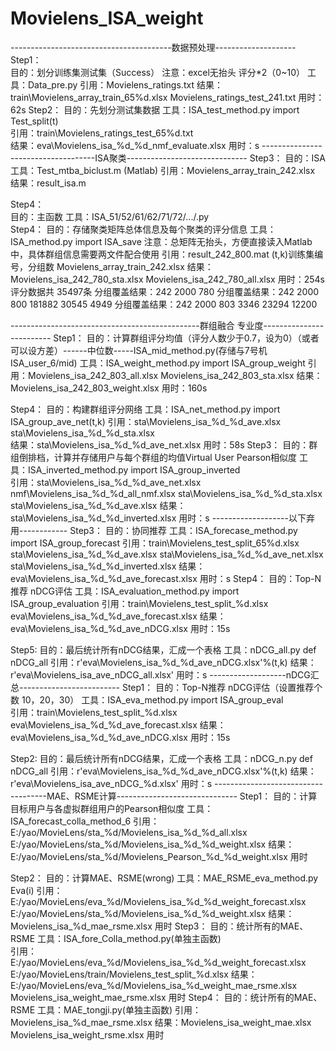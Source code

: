 # Movielens_ISA_weight
----------------------------------------数据预处理--------------------
Step1：	
	目的：划分训练集测试集（Success）
	注意：excel无抬头 评分*2（0~10）
	工具：Data_pre.py
	引用：Movielens_ratings.txt
	结果：train\\Movielens_array_train_65%d.xlsx
		Movielens_ratings_test_241.txt
	用时：62s
Step2：
	目的：先划分测试集数据
	工具：ISA_test_method.py	import Test_split(t)	
	引用：train\\Movielens_ratings_test_65%d.txt		
	结果：eva\Movielens_isa_%d_%d_nmf_evaluate.xlsx
	用时：s
------------------------------------ISA聚类------------------------------
Step3：
	目的：ISA
	工具：Test_mtba_biclust.m (Matlab)
	引用：Movielens_array_train_242.xlsx
	结果：result_isa.m

Step4：	
	目的：主函数
	工具：ISA_51/52/61/62/71/72/.../.py	
Step4：
	目的：存储聚类矩阵总体信息及每个聚类的评分信息
	工具：ISA_method.py	import ISA_save
	注意：总矩阵无抬头，方便直接读入Matlab中，具体群组信息需要两文件配合使用
	引用：result_242_800.mat	(t,k)训练集编号，分组数
		Movielens_array_train_242.xlsx
	结果：Movielens_isa_242_780_sta.xlsx
		Movielens_isa_242_780_all.xlsx
	用时：254s
评分数据共  			35497条
分组覆盖结果：242	2000	780
分组覆盖结果：242	2000	800	181882	30545	4949
分组覆盖结果：242	2000	803	3346	23294	12200

-----------------------------------------------群组融合 专业度-------------------------
Step1：
	目的：计算群组评分均值（评分人数少于0.7，设为0）（或者可以设方差）------中位数-----ISA_mid_method.py(存储与7号机  ISA_user_6/mid)
	工具：ISA_weight_method.py		import ISA_group_weight
	引用：Movielens_isa_242_803_all.xlsx
		Movielens_isa_242_803_sta.xlsx
	结果：Movielens_isa_242_803_weight.xlsx
	用时：160s

Step4：
	目的：构建群组评分网络
	工具：ISA_net_method.py	import ISA_group_ave_net(t,k)
	引用：sta\\Movielens_isa_%d_%d_ave.xlsx
		sta\\Movielens_isa_%d_%d_sta.xlsx		
	结果：sta\\Movielens_isa_%d_%d_ave_net.xlsx
	用时：58s
Step3：
	目的：群组倒排档，计算并存储用户与每个群组的均值Virtual User Pearson相似度
	工具：ISA_inverted_method.py	import ISA_group_inverted	
	引用：sta\\Movielens_isa_%d_%d_ave_net.xlsx
		nmf\\Movielens_isa_%d_%d_all_nmf.xlsx
		sta\\Movielens_isa_%d_%d_sta.xlsx
		sta\\Movielens_isa_%d_%d_ave.xlsx
	结果：sta\Movielens_isa_%d_%d_inverted.xlsx
	用时：s
  -------------------以下弃用------------
Step3：
	目的：协同推荐
	工具：ISA_forecase_method.py 	import ISA_group_forecast
	引用：train\\Movielens_test_split_65%d.xlsx
		sta\\Movielens_isa_%d_%d_ave.xlsx
		sta\\Movielens_isa_%d_%d_ave_net.xlsx
		sta\Movielens_isa_%d_%d_inverted.xlsx
	结果：eva\\Movielens_isa_%d_%d_ave_forecast.xlsx
	用时：s
Step4：
	目的：Top-N推荐 nDCG评估
	工具：ISA_evaluation_method.py 	import ISA_group_evaluation	
	引用：train\\Movielens_test_split_%d.xlsx
		eva\\Movielens_isa_%d_%d_ave_forecast.xlsx
	结果：eva\\Movielens_isa_%d_%d_ave_nDCG.xlsx
	用时：15s

Step5:
	目的：最后统计所有nDCG结果，汇成一个表格
	工具：nDCG_all.py	def  nDCG_all
	引用：r'eva\\Movielens_isa_%d_%d_ave_nDCG.xlsx'%(t,k)
	结果：r'eva\\Movielens_isa_ave_nDCG_all.xlsx'
	用时：s
-------------------nDCG汇总-------------------------
Step1：
	目的：Top-N推荐 nDCG评估（设置推荐个数 10，20，30）
	工具：ISA_eva_method.py 	import ISA_group_eval	
	引用：train\\Movielens_test_split_%d.xlsx
		eva\\Movielens_isa_%d_%d_ave_forecast.xlsx
	结果：eva\\Movielens_isa_%d_%d_ave_nDCG.xlsx
	用时：15s

Step2:
	目的：最后统计所有nDCG结果，汇成一个表格
	工具：nDCG_n.py	def  nDCG_all
	引用：r'eva\\Movielens_isa_%d_%d_ave_nDCG.xlsx'%(t,k)
	结果：r'eva\\Movielens_isa_ave_nDCG_%d.xlsx'
	用时：s
------------------------------------MAE、RSME计算------------------------------
Step1：
	目的：计算目标用户与各虚拟群组用户的Pearson相似度
	工具：ISA_forecast_colla_method_6
	引用：E:/yao/MovieLens/sta_%d/Movielens_isa_%d_%d_all.xlsx
              E:/yao/MovieLens/sta_%d/Movielens_isa_%d_%d_weight.xlsx
	结果：E:/yao/MovieLens/sta_%d/Movielens_Pearson_%d_%d_weight.xlsx
	用时

Step2：
	目的：计算MAE、RSME(wrong)
	工具：MAE_RSME_eva_method.py	Eva(i)
	引用：E:/yao/MovieLens/eva_%d/Movielens_isa_%d_%d_weight_forecast.xlsx
              E:/yao/MovieLens/sta_%d/Movielens_isa_%d_%d_weight.xlsx
	结果：Movielens_isa_%d_mae_rsme.xlsx
	用时
Step3：
	目的：统计所有的MAE、RSME
	工具：ISA_fore_Colla_method.py(单独主函数)	
	引用：E:/yao/MovieLens/eva_%d/Movielens_isa_%d_%d_weight_forecast.xlsx
              E:/yao/MovieLens/train/Movielens_test_split_%d.xlsx
	结果：E:/yao/MovieLens/eva_%d/Movielens_isa_%d_weight_mae_rsme.xlsx
              Movielens_isa_weight_mae_rsme.xlsx
	用时
Step4：
	目的：统计所有的MAE、RSME
	工具：MAE_tongji.py(单独主函数)	
	引用：Movielens_isa_%d_mae_rsme.xlsx
	结果：Movielens_isa_weight_mae.xlsx
              Movielens_isa_weight_rsme.xlsx
	用时


